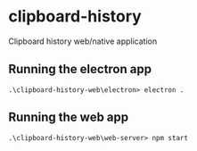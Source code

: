 # clipboard-history
Clipboard history web/native application


## Running the electron app

```
.\clipboard-history-web\electron> electron .
```

## Running the web app

```
.\clipboard-history-web\web-server> npm start
```